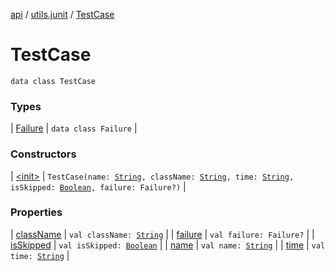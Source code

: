 [api](../../index.md) / [utils.junit](../index.md) / [TestCase](./index.md)

# TestCase

`data class TestCase`

### Types

| [Failure](-failure/index.md) | `data class Failure` |

### Constructors

| [&lt;init&gt;](-init-.md) | `TestCase(name: `[`String`](https://kotlinlang.org/api/latest/jvm/stdlib/kotlin/-string/index.html)`, className: `[`String`](https://kotlinlang.org/api/latest/jvm/stdlib/kotlin/-string/index.html)`, time: `[`String`](https://kotlinlang.org/api/latest/jvm/stdlib/kotlin/-string/index.html)`, isSkipped: `[`Boolean`](https://kotlinlang.org/api/latest/jvm/stdlib/kotlin/-boolean/index.html)`, failure: Failure?)` |

### Properties

| [className](class-name.md) | `val className: `[`String`](https://kotlinlang.org/api/latest/jvm/stdlib/kotlin/-string/index.html) |
| [failure](failure.md) | `val failure: Failure?` |
| [isSkipped](is-skipped.md) | `val isSkipped: `[`Boolean`](https://kotlinlang.org/api/latest/jvm/stdlib/kotlin/-boolean/index.html) |
| [name](name.md) | `val name: `[`String`](https://kotlinlang.org/api/latest/jvm/stdlib/kotlin/-string/index.html) |
| [time](time.md) | `val time: `[`String`](https://kotlinlang.org/api/latest/jvm/stdlib/kotlin/-string/index.html) |

